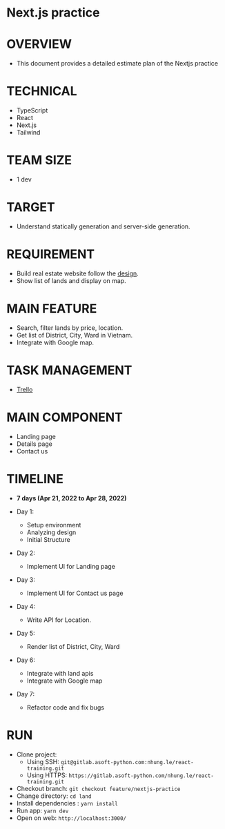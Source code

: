 # Next.js practice

# OVERVIEW
- This document provides a detailed estimate plan of the Nextjs practice

# TECHNICAL
- TypeScript
- React
- Next.js
- Tailwind

# TEAM SIZE
- 1 dev

# TARGET
- Understand statically generation and server-side generation.

# REQUIREMENT
- Build real estate website follow the [design](https://xd.adobe.com/view/fb2a34ee-ddaf-4a62-b6f6-eddd62ab429e-ae79/).
- Show list of lands and display on map.

# MAIN FEATURE
- Search, filter lands by price, location.
- Get list of District, City, Ward in Vietnam.
- Integrate with Google map.

# TASK MANAGEMENT
- [Trello](https://trello.com/b/vR2wYXWh/nextjs-practice)
  
# MAIN COMPONENT
- Landing page
- Details page
- Contact us
  
# TIMELINE
- **7 days (Apr 21, 2022 to Apr 28, 2022)**

- Day 1:
  - Setup environment
  - Analyzing design
  - Initial Structure

- Day 2:
  - Implement UI for Landing page

- Day 3:
  - Implement UI for Contact us page
  
- Day 4: 
  - Write API for Location.

- Day 5:
  - Render list of District, City, Ward

- Day 6: 
  - Integrate with land apis
  - Integrate with Google map

- Day 7:
  - Refactor code and fix bugs
  
# RUN
- Clone project: 
  - Using SSH: `git@gitlab.asoft-python.com:nhung.le/react-training.git`
  - Using HTTPS: `https://gitlab.asoft-python.com/nhung.le/react-training.git`
- Checkout branch: `git checkout feature/nextjs-practice`
- Change directory: `cd land`
- Install dependencies : `yarn install`
- Run app: `yarn dev`
- Open on web: `http://localhost:3000/`
